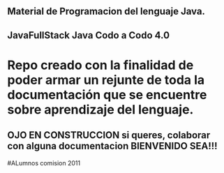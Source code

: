 ## Material de Programacion del lenguaje Java.
## JavaFullStack Java Codo a Codo 4.0
# Repo creado con la finalidad de poder armar un rejunte de toda la documentación que se encuentre  sobre aprendizaje  del  lenguaje.



## OJO EN CONSTRUCCION  si queres, colaborar con alguna documentacion BIENVENIDO SEA!!!
#ALumnos comision 2011